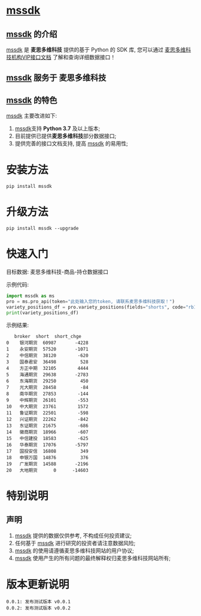 # [mssdk](https://pypi.org/project/mssdk/)

## [mssdk](https://pypi.org/project/mssdk/) 的介绍

[mssdk](https://pypi.org/project/mssdk/) 是 **麦思多维科技** 提供的基于 Python 的 SDK 库, 您可以通过 [麦思多维科技机构VIP接口文档](https://mssdk.readthedocs.io/en/latest/) 了解和查询详细数据接口！

## [mssdk](https://pypi.org/project/mssdk/) 服务于 **麦思多维科技**

## [mssdk](https://pypi.org/project/mssdk/) 的特色

[mssdk](https://pypi.org/project/mssdk/) 主要改进如下:

1. [mssdk](https://pypi.org/project/mssdk/)支持 **Python 3.7** 及以上版本;
2. 目前提供已提供**麦思多维科技**部分数据接口;
3. 提供完善的接口文档支持, 提高 [mssdk](https://pypi.org/project/mssdk/) 的易用性;

# 安装方法

```
pip install mssdk
```

# 升级方法

```
pip install mssdk --upgrade
```

# 快速入门

目标数据: 麦思多维科技-商品-持仓数据接口

示例代码:

```python
import mssdk as ms
pro = ms.pro_api(token="此处输入您的token, 请联系麦思多维科技获取！")
variety_positions_df = pro.variety_positions(fields="shorts", code="rb1810", date="2018-08-08")
print(variety_positions_df)
```

示例结果:

```
   broker  short  short_chge
0    银河期货  60987       -4228
1    永安期货  57520       -1071
2    中信期货  38120        -620
3    国泰君安  36498         528
4    方正中期  32105        4444
5    海通期货  29638       -2783
6    东海期货  29250         450
7    光大期货  28458         -84
8    南华期货  27853        -144
9    中辉期货  26101        -553
10   中大期货  23761        1572
11   鲁证期货  22501        -598
12   兴证期货  22262        -842
13   东证期货  21675        -686
14   徽商期货  18966        -607
15   中信建投  18583        -625
16   华泰期货  17076       -5797
17   国投安信  16808         349
18   申银万国  14876         376
19   广发期货  14588       -2196
20   大地期货      0      -14603
```

# 特别说明

## 声明

1. [mssdk](https://pypi.org/project/mssdk) 提供的数据仅供参考, 不构成任何投资建议;
2. 任何基于 [mssdk](https://pypi.org/project/mssdk) 进行研究的投资者请注意数据风险;
3. [mssdk](https://pypi.org/project/mssdk) 的使用请遵循麦思多维科技网站的用户协议;
4. [mssdk](https://pypi.org/project/mssdk) 使用产生的所有问题的最终解释权归麦思多维科技网站所有;

# 版本更新说明

```
0.0.1: 发布测试版本 v0.0.1
0.0.2: 发布测试版本 v0.0.2
```
